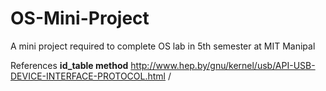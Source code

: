 # OS-Mini-Project
A mini project required to complete OS lab in 5th semester at MIT Manipal


References
**id_table method**
http://www.hep.by/gnu/kernel/usb/API-USB-DEVICE-INTERFACE-PROTOCOL.html /
